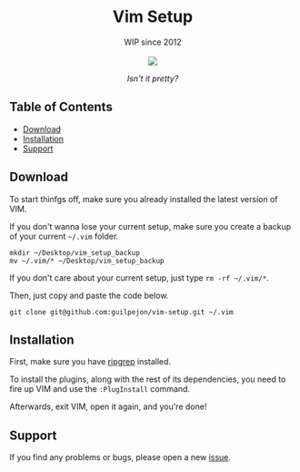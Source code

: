 <h1 align="center">Vim Setup</h1>

<div align="center">
  WIP since 2012
</div>
<br/>

<div align="center">
  <img src="https://user-images.githubusercontent.com/871362/67146077-9bb93f80-f25d-11e9-9119-dbd83b6b4b62.png" />
  <p align="center"><i>Isn't it pretty?</i></p>
</div>

## Table of Contents
- [Download](#download)
- [Installation](#installation)
- [Support](#support)

## Download

To start thinfgs off, make sure you already installed the latest version of VIM.

If you don't wanna lose your current setup, make sure you create a backup of your current `~/.vim` folder.

```
mkdir ~/Desktop/vim_setup_backup
mv ~/.vim/* ~/Desktop/vim_setup_backup
```

If you don't care about your current setup, just type `rm -rf ~/.vim/*`.

Then, just copy and paste the code below.

```
git clone git@github.com:guilpejon/vim-setup.git ~/.vim
```

## Installation

First, make sure you have [ripgrep](https://github.com/BurntSushi/ripgrep) installed.

To install the plugins, along with the rest of its dependencies, you need to fire up VIM and use the `:PlugInstall` command.

Afterwards, exit VIM, open it again, and you're done!

## Support

If you find any problems or bugs, please open a new [issue](https://github.com/guilpejon/vim-setup/issues).
